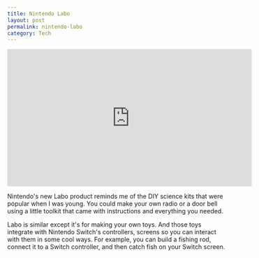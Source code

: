 ```yaml
---
title: Nintendo Labo
layout: post
permalink: nintendo-labo
category: Tech
---
```


<iframe width="560" height="315" src="https://www.youtube.com/embed/P3Bd3HUMkyU?rel=0" frameborder="0" allow="autoplay; encrypted-media" allowfullscreen></iframe>

Nintendo's new Labo product reminds me of the DIY science kits that were popular when I was young. You could make your own radio or a door bell using a little toolkit that came with instructions and everything you needed.

Labo is similar except it's for making your own toys. And those toys integrate with Nintendo Switch's controllers, screens so you can interact with them in some cool ways. For example, you can build a fishing rod, connect it to a Switch controller, and then catch fish on your Switch screen.
